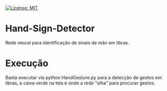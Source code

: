 [![License: MIT](https://img.shields.io/badge/License-MIT-yellow.svg)](https://opensource.org/licenses/MIT)
# Hand-Sign-Detector
Rede neural para identificação de sinais de mão em libras.

# Execução
Basta executar via python HandGesture.py para a detecção de gestos em libras, a caixa verde na tela é onde a rede "olha" para procurar gestos.
